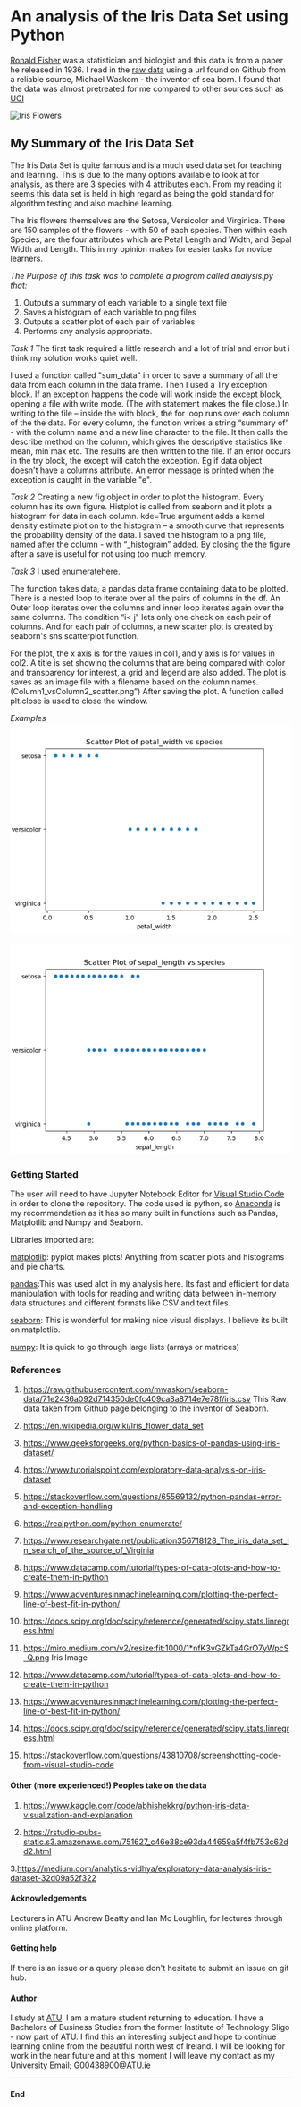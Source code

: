 # An analysis of the Iris Data Set using Python

[Ronald Fisher](https://en.wikipedia.org/wiki/Ronald_Fisher) was a statistician and biologist and this data is from a paper he released in 1936.
I read in the [raw data](https://raw.githubusercontent.com/mwaskom/seaborn-data/71e2436a092d714350de0fc409ca8a8714e7e78f/iris.csv) using a url found on Github from a reliable source, Michael Waskom - the inventor of sea born.
 I found that the data was almost pretreated for me compared to other sources such as [UCI](https://archive.ics.uci.edu/dataset/53/iris )

 ![Iris Flowers](https://miro.medium.com/v2/resize:fit:1000/1*nfK3vGZkTa4GrO7yWpcS-Q.png)

## My Summary of the Iris Data Set

The Iris Data Set is quite famous and is a much used data set for teaching and learning.
This is due to the many options available to look at for analysis, as there are 3 species with 4 attributes each.
From my reading it seems this data set is held in high regard as being the gold standard for algorithm testing and also machine learning.

The Iris flowers themselves are the Setosa, Versicolor and Virginica. There are 150 samples of the flowers -  with 50 of each species.
 Then within each Species, are the four attributes which are Petal Length and Width, and Sepal Width and Length. This in my opinion makes for easier tasks for novice learners.

 *The Purpose of this task was to complete a program called analysis.py that:*

1. Outputs a summary of each variable to a single text file
2. Saves a histogram of each variable to png files
3. Outputs a scatter plot of each pair of variables
4. Performs any analysis appropriate.

 *Task 1*
The first task required a little research and a lot of trial and error but i think my solution works quiet well.

I used a function called "sum_data" in order to save a summary of all the data from each column in the data frame. Then I used a Try exception block.
If an exception happens the code will work inside the except block, opening a file with write mode. (The with statement makes the file close.)
In writing to the file – inside the with block, the for loop runs over each column of the the data.
For every column, the function writes a string “summary of” - with the column name and a new line character to the file.
It then calls the describe method on the column, which gives the descriptive statistics like mean, min max etc. The results are then written to the file.
If an error occurs in the try block, the except will catch the exception. Eg if data object doesn't have a columns attribute.
An error message is printed when the exception is caught in the variable "e".

*Task 2*
 Creating a new fig object in order to plot the histogram. Every column has its own figure.
 Histplot is called from seaborn and it plots a histogram for data in each column.
 kde=True argument adds a kernel density estimate plot on to the histogram – a smooth curve that represents the probability density of the data.
 I saved the histogram to a png file, named after the column -  with  “_histogram” added.
 By closing the the figure after a save is useful for not using too much memory.

*Task 3*
I used [enumerate](https://realpython.com/python-enumerate/)here.

 The function takes data, a pandas data frame containing data to be plotted.
There is a nested loop to iterate over all the pairs of columns in the df.
An Outer loop iterates over the columns and inner loop iterates again over the same columns.
 The condition “i< j" lets only one check on each pair of columns. And for each pair of columns, a new scatter plot is created by seaborn's sns scatterplot function.

 For the plot, the x axis is for the values in col1, and y axis is for values in col2.
 A title is set showing the columns that are being compared with color and transparency for interest, a grid and legend are also added.
 The plot is saves as an image file with a filename based on the column names.
 (Column1_vsColumn2_scatter.png”)
 After saving the plot. A function called plt.close is used to close the window.

*Examples*
![Scatter plot of petal width versus species](image.png)

![Scatter plot of Sepal length versus species](image-1.png)

### Getting Started

The user will need to have Jupyter Notebook Editor for [Visual Studio Code](https://code.visualstudio.com/) in order to clone the repository.
     The code used is python, so [Anaconda](https://www.anaconda.com/download) is my recommendation as it has so many built in functions such as Pandas, Matplotlib and Numpy and Seaborn.

Libraries imported are:

[matplotlib](https://matplotlib.org/): pyplot makes plots! Anything from scatter plots and histograms and pie charts.

[pandas](https://pandas.pydata.org/):This was used alot in my analysis here. Its fast and efficient for data manipulation with tools for reading and writing data between in-memory data structures and different formats like CSV and text files.

[seaborn](https://seaborn.pydata.org/): This is wonderful for making nice visual displays.
I believe its built on matplotlib.

 [numpy](https://numpy.org/): It is quick to go through large lists (arrays or matrices)

### References

1. <https://raw.githubusercontent.com/mwaskom/seaborn-data/71e2436a092d714350de0fc409ca8a8714e7e78f/iris.csv>
This Raw data taken from Github page belonging to the inventor of Seaborn.

2. <https://en.wikipedia.org/wiki/Iris_flower_data_set>

3. <https://www.geeksforgeeks.org/python-basics-of-pandas-using-iris-dataset/>

4. <https://www.tutorialspoint.com/exploratory-data-analysis-on-iris-dataset>

5. <https://stackoverflow.com/questions/65569132/python-pandas-error-and-exception-handling>

6. <https://realpython.com/python-enumerate/>

7. <https://www.researchgate.net/publication356718128_The_iris_data_set_In_search_of_the_source_of_Virginia>

8. <https://www.datacamp.com/tutorial/types-of-data-plots-and-how-to-create-them-in-python>

9. <https://www.adventuresinmachinelearning.com/plotting-the-perfect-line-of-best-fit-in-python/>

10. <https://docs.scipy.org/doc/scipy/reference/generated/scipy.stats.linregress.html>

11. <https://miro.medium.com/v2/resize:fit:1000/1*nfK3vGZkTa4GrO7yWpcS-Q.png> Iris Image

12. <https://www.datacamp.com/tutorial/types-of-data-plots-and-how-to-create-them-in-python>

13. <https://www.adventuresinmachinelearning.com/plotting-the-perfect-line-of-best-fit-in-python/>

14. <https://docs.scipy.org/doc/scipy/reference/generated/scipy.stats.linregress.html>

15. <https://stackoverflow.com/questions/43810708/screenshotting-code-from-visual-studio-code>

#### Other (more experienced!) Peoples take on the data

1. <https://www.kaggle.com/code/abhishekkrg/python-iris-data-visualization-and-explanation>

2. <https://rstudio-pubs-static.s3.amazonaws.com/751627_c46e38ce93da44659a5f4fb753c62dd2.html>

3.<https://medium.com/analytics-vidhya/exploratory-data-analysis-iris-dataset-32d09a52f322>

#### Acknowledgements

Lecturers in ATU Andrew Beatty and Ian Mc Loughlin, for lectures through online platform.

#### Getting help

If there is an issue or a query please don't hesitate to submit an issue on git hub.

#### Author

  I study at [ATU](https://www.atu.ie/). I am a mature student returning to education. I have a Bachelors of Business Studies from the former Institute of Technology Sligo - now part of ATU. I find this an interesting subject and hope to continue learning online from the beautiful north west of Ireland. I will be looking for work in the near future and at this moment I will leave my contact as my University Email; <G00438900@ATU.ie>

  ***

#### End
